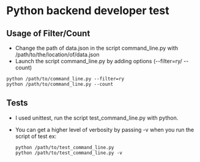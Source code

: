 # Python backend developer test

## Usage of Filter/Count

- Change the path of data.json in the script command_line.py with /path/to/the/location/of/data.json
- Launch the script command_line.py by adding options (--filter=ry/ --count)
```
python /path/to/command_line.py --filter=ry
python /path/to/command_line.py --count
```

## Tests

- I used unittest, run the script test_command_line.py with python.
- You can get a higher level of verbosity by passing -v when you run the script of test
  ex:
    
    ``` 
    python /path/to/test_command_line.py
    python /path/to/test_command_line.py -v
    ```
